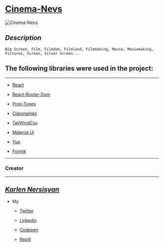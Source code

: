 # [Cinema-Nevs]()

![Cinema-Nevs](https://jewishpgh.org/app/uploads/2021/07/cinema-in-the-park-Calendar-Featured-Image-1920w-x-1008h-1200x630.png)

_Description_
---

    Big Screen, Film, Filmdom, Filmland, Filmmaking, Movie, Moviemaking, Pictures, Screen, Silver Screen... 
    

## The following libraries were used in the project:
---

* [React](https://reactjs.org/)

* [React-Router-Dom](https://reactrouter.com/web/guides/quick-start)

* [Prop-Types](https://www.npmjs.com/package/prop-types)

* [Classnames](https://www.npmjs.com/package/classnames)

* [TailWindCss](https://tailwindcss.com/docs/guides/create-react-app)

* [Material Ui](https://material-ui.com/ru/)

* [Yup](https://www.npmjs.com/package/yup)

* [Formik](https://formik.org/)

---

### Creator
---

_[Karlen Nersisyan](https://www.facebook.com/karlen.nersisyan.1999/)_
---

- My

  - [Twitter](https://twitter.com/nersisyan_karl)

  - [Linkedin](https://www.linkedin.com/in/karlen-nersisyan/)

  - [Codepen](https://codepen.io/karlennersisyan/)

  - [Replit](https://replit.com/@KarlenNersisyan)

